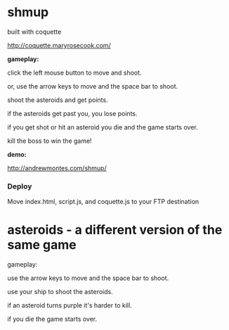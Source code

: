 shmup
=========
built with coquette

http://coquette.maryrosecook.com/

**gameplay:**

click the left mouse button to move and shoot.

or, use the arrow keys to move and the space bar to shoot.

shoot the asteroids and get points.

if the asteroids get past you, you lose points.

if you get shot or hit an asteroid you die and the game starts over.

kill the boss to win the game!

**demo:**

http://andrewmontes.com/shmup/



### Deploy

Move index.html, script.js, and coquette.js to your FTP destination



asteroids - a different version of the same game
=========

gameplay:

use the arrow keys to move and the space bar to shoot.

use your ship to shoot the asteroids.

if an asteroid turns purple it's harder to kill.

if you die the game starts over.

